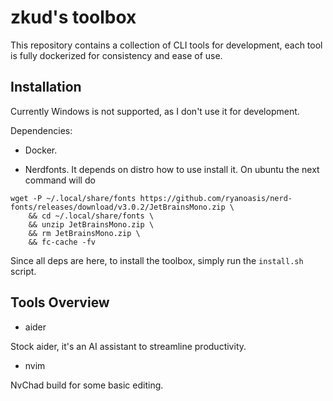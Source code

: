 # zkud's toolbox

This repository contains a collection of CLI tools for development, each tool is fully dockerized for consistency and ease of use. 

## Installation

Currently Windows is not supported, as I don't use it for development.

Dependencies:

- Docker.

- Nerdfonts. It depends on distro how to use install it. On ubuntu the next command will do

```
wget -P ~/.local/share/fonts https://github.com/ryanoasis/nerd-fonts/releases/download/v3.0.2/JetBrainsMono.zip \
    && cd ~/.local/share/fonts \
    && unzip JetBrainsMono.zip \
    && rm JetBrainsMono.zip \
    && fc-cache -fv
```

Since all deps are here, to install the toolbox, simply run the `install.sh` script.

## Tools Overview

- aider

Stock aider, it's an AI assistant to streamline productivity.

- nvim

NvChad build for some basic editing.

